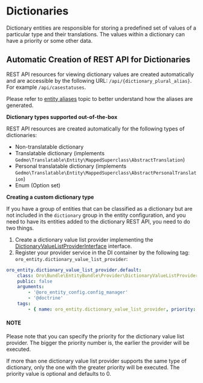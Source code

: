 <a id="dev-entities-dictionaries"></a>

# Dictionaries

Dictionary entities are responsible for storing a predefined set of values of a particular type and their translations. The values within a dictionary can have a priority or some other data.

## Automatic Creation of REST API for Dictionaries

REST API resources for viewing dictionary values are created automatically and are accessible by the following URL: `/api/{dictionary_plural_alias}`. For example `/api/casestatuses`.

Please refer to [entity aliases](entity-aliases.md#entity-aliases) topic to better understand how the aliases are generated.

**Dictionary types supported out-of-the-box**

REST API resources are created automatically for the following types of dictionaries:

- Non-translatable dictionary
- Translatable dictionary (implements `Gedmo\Translatable\Entity\MappedSuperclass\AbstractTranslation`)
- Personal translatable dictionary (implements `Gedmo\Translatable\Entity\MappedSuperclass\AbstractPersonalTranslation`)
- Enum (Option set)

**Creating a custom dictionary type**

If you have a group of entities that can be classified as a dictionary but are not included in the `dictionary` group in the entity configuration, and you need to have its entities added to the dictionary REST API, you need to do two things.

1. Create a dictionary value list provider implementing the <a href="https://github.com/oroinc/platform/blob/5.0/src/Oro/Bundle/EntityBundle/Provider/DictionaryValueListProviderInterface.php" target="_blank">DictionaryValueListProviderInterface</a> interface.
2. Register your provider service in the DI container by the following tag: `oro_entity.dictionary_value_list_provider`:

```yaml
oro_entity.dictionary_value_list_provider.default:
    class: Oro\Bundle\EntityBundle\Provider\DictionaryValueListProvider
    public: false
    arguments:
        - '@oro_entity_config.config_manager'
        - '@doctrine'
    tags:
        - { name: oro_entity.dictionary_value_list_provider, priority: -100 }
```

#### NOTE
Please note that you can specify the priority for the dictionary value list provider. The bigger the priority number is, the earlier the provider will be executed.

If more than one dictionary value list provider supports the same type of dictionary, only the one with the greater priority will be executed. The priority value is optional and defaults to 0.

<!-- Frontend -->
